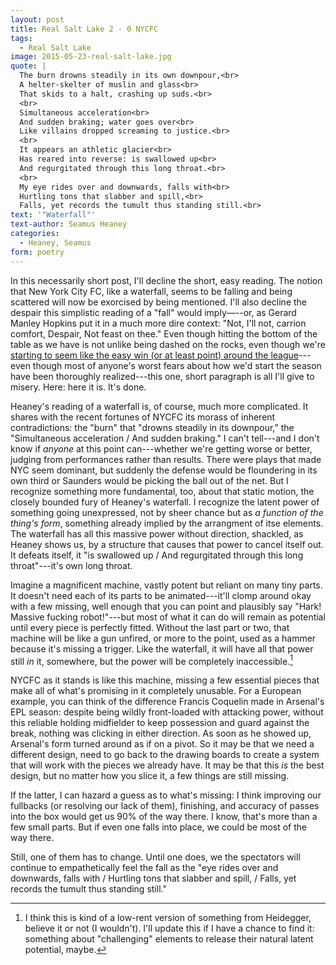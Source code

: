 ```yaml
---
layout: post
title: Real Salt Lake 2 - 0 NYCFC
tags: 
  - Real Salt Lake
image: 2015-05-23-real-salt-lake.jpg
quote: |
  The burn drowns steadily in its own downpour,<br>
  A helter-skelter of muslin and glass<br>
  That skids to a halt, crashing up suds.<br>
  <br>
  Simultaneous acceleration<br>
  And sudden braking; water goes over<br>
  Like villains dropped screaming to justice.<br>
  <br>
  It appears an athletic glacier<br>
  Has reared into reverse: is swallowed up<br>
  And regurgitated through this long throat.<br>
  <br>
  My eye rides over and downwards, falls with<br>
  Hurtling tons that slabber and spill,<br>
  Falls, yet records the tumult thus standing still.<br>
text: '"Waterfall"'
text-author: Seamus Heaney 
categories:
  - Heaney, Seamus
form: poetry
---
```


In this necessarily short post, I'll decline the short, easy reading. The notion that New York City FC, like a waterfall, seems to be falling and being scattered will now be exorcised by being mentioned. I'll also decline the despair this simplistic reading of a "fall" would imply—--or, as Gerard Manley Hopkins put it in a much more dire context: "Not, I'll not, carrion comfort, Despair, Not feast on thee." Even though hitting the bottom of the table as we have is not unlike being dashed on the rocks, even though we're [starting to seem like the easy win (or at least point) around the league](http://www.dynamotheory.com/2015/5/29/8678525/dynamo-nycfc-2015-matchday-14)---even though most of anyone's worst fears about how we'd start the season have been thoroughly realized---this one, short paragraph is all I'll give to misery. Here: here it is. It's done.

Heaney's reading of a waterfall is, of course, much more complicated.<!--break--> It shares with the recent fortunes of NYCFC its morass of inherent contradictions: the "burn" that "drowns steadily in its downpour," the "Simultaneous acceleration / And sudden braking." I can't tell---and I don't know if *anyone* at this point can---whether we're getting worse or better, judging from performances rather than results. There were plays that made NYC seem dominant, but suddenly the defense would be floundering in its own third or Saunders would be picking the ball out of the net. But I recognize something more fundamental, too, about that static motion, the closely bounded fury of Heaney's waterfall. I recognize the latent power of something going unexpressed, not by sheer chance but as *a function of the thing's form*, something already implied by the arrangment of itse elements. The waterfall has all this massive power without direction, shackled, as Heaney shows us, by a structure that causes that power to cancel itself out. It defeats itself, it "is swallowed up / And regurgitated through this long throat"---it's own long throat.

Imagine a magnificent machine, vastly potent but reliant on many tiny parts. It doesn't need each of its parts to be animated---it'll clomp around okay with a few missing, well enough that you can point and plausibly say "Hark! Massive fucking robot!"---but most of what it can do will remain as potential until every piece is perfectly fitted. Without the last part or two, that machine will be like a gun unfired, or more to the point, used as a hammer because it's missing a trigger. Like the waterfall, it will have all that power still *in* it, somewhere, but the power will be completely inaccessible.[^1]

NYCFC as it stands is like this machine, missing a few essential pieces that make all of what's promising in it completely unusable. For a European example, you can think of the difference Francis Coquelin made in Arsenal's EPL season: despite being wildly front-loaded with attacking power, without this reliable holding midfielder to keep possession and guard against the break, nothing was clicking in either direction. As soon as he showed up, Arsenal's form turned around as if on a pivot. So it may be that we need a different design, need to go back to the drawing boards to create a system that will work with the pieces we already have. It may be that this *is* the best design, but no matter how you slice it, a few things are still missing.

If the latter, I can hazard a guess as to what's missing: I think improving our fullbacks (or resolving our lack of them), finishing, and accuracy of passes into the box would get us 90% of the way there. I know, that's more than a few small parts. But if even one falls into place, we could be most of the way there. 

Still, one of them has to change. Until one does, we the spectators will continue to empathetically feel the fall as the "eye rides over and downwards, falls with / Hurtling tons that slabber and spill, / Falls, yet records the tumult thus standing still."

[^1]: I think this is kind of a low-rent version of something from Heidegger, believe it or not (I wouldn't). I'll update this if I have a chance to find it: something about "challenging" elements to release their natural latent potential, maybe.
